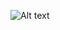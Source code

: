 ![Alt text](https://spotify-recently-played-readme.vercel.app/api?user=kx0gaw0v25hqlm6xzavgzb3r0)



